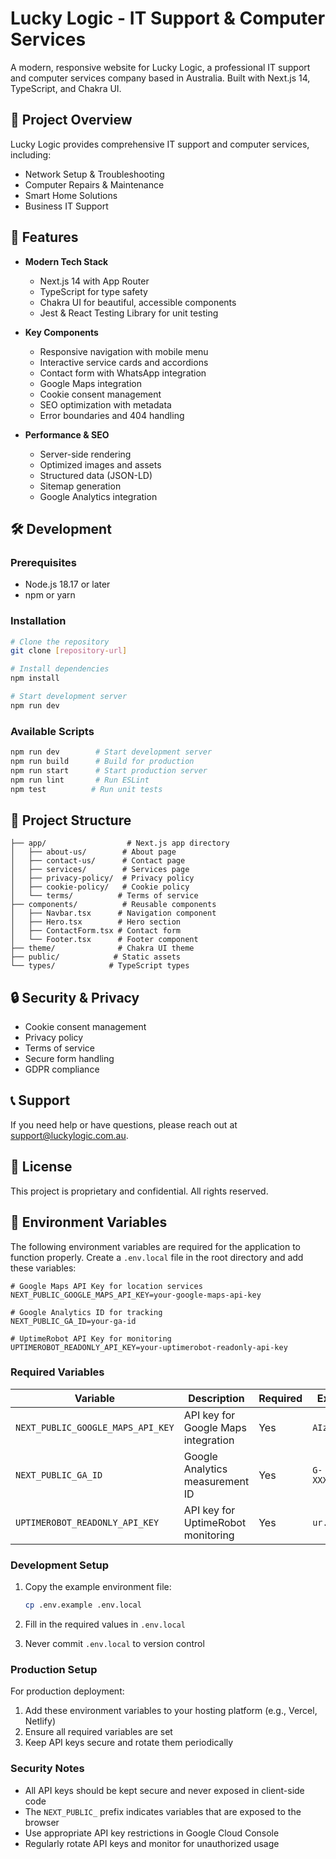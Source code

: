 # Lucky Logic - IT Support & Computer Services

A modern, responsive website for Lucky Logic, a professional IT support and computer services company based in Australia. Built with Next.js 14, TypeScript, and Chakra UI.

## 🎯 Project Overview

Lucky Logic provides comprehensive IT support and computer services, including:
- Network Setup & Troubleshooting
- Computer Repairs & Maintenance
- Smart Home Solutions
- Business IT Support

## 🚀 Features

- **Modern Tech Stack**
  - Next.js 14 with App Router
  - TypeScript for type safety
  - Chakra UI for beautiful, accessible components
  - Jest & React Testing Library for unit testing

- **Key Components**
  - Responsive navigation with mobile menu
  - Interactive service cards and accordions
  - Contact form with WhatsApp integration
  - Google Maps integration
  - Cookie consent management
  - SEO optimization with metadata
  - Error boundaries and 404 handling

- **Performance & SEO**
  - Server-side rendering
  - Optimized images and assets
  - Structured data (JSON-LD)
  - Sitemap generation
  - Google Analytics integration

## 🛠️ Development

### Prerequisites
- Node.js 18.17 or later
- npm or yarn

### Installation
```bash
# Clone the repository
git clone [repository-url]

# Install dependencies
npm install

# Start development server
npm run dev
```

### Available Scripts
```bash
npm run dev        # Start development server
npm run build      # Build for production
npm run start      # Start production server
npm run lint       # Run ESLint
npm test          # Run unit tests
```

## 📁 Project Structure

```
├── app/                  # Next.js app directory
│   ├── about-us/        # About page
│   ├── contact-us/      # Contact page
│   ├── services/        # Services page
│   ├── privacy-policy/  # Privacy policy
│   ├── cookie-policy/   # Cookie policy
│   └── terms/          # Terms of service
├── components/          # Reusable components
│   ├── Navbar.tsx      # Navigation component
│   ├── Hero.tsx        # Hero section
│   ├── ContactForm.tsx # Contact form
│   └── Footer.tsx      # Footer component
├── theme/              # Chakra UI theme
├── public/            # Static assets
└── types/            # TypeScript types
```

## 🔒 Security & Privacy

- Cookie consent management
- Privacy policy
- Terms of service
- Secure form handling
- GDPR compliance

## 📞 Support

If you need help or have questions, please reach out at support@luckylogic.com.au.

## 📄 License

This project is proprietary and confidential. All rights reserved.

## 🔑 Environment Variables

The following environment variables are required for the application to function properly. Create a `.env.local` file in the root directory and add these variables:

```env
# Google Maps API Key for location services
NEXT_PUBLIC_GOOGLE_MAPS_API_KEY=your-google-maps-api-key

# Google Analytics ID for tracking
NEXT_PUBLIC_GA_ID=your-ga-id

# UptimeRobot API Key for monitoring
UPTIMEROBOT_READONLY_API_KEY=your-uptimerobot-readonly-api-key
```

### Required Variables

| Variable | Description | Required | Example |
|----------|-------------|----------|---------|
| `NEXT_PUBLIC_GOOGLE_MAPS_API_KEY` | API key for Google Maps integration | Yes | `AIza...` |
| `NEXT_PUBLIC_GA_ID` | Google Analytics measurement ID | Yes | `G-XXXXXXXXXX` |
| `UPTIMEROBOT_READONLY_API_KEY` | API key for UptimeRobot monitoring | Yes | `ur...` |

### Development Setup

1. Copy the example environment file:
   ```bash
   cp .env.example .env.local
   ```

2. Fill in the required values in `.env.local`

3. Never commit `.env.local` to version control

### Production Setup

For production deployment:
1. Add these environment variables to your hosting platform (e.g., Vercel, Netlify)
2. Ensure all required variables are set
3. Keep API keys secure and rotate them periodically

### Security Notes

- All API keys should be kept secure and never exposed in client-side code
- The `NEXT_PUBLIC_` prefix indicates variables that are exposed to the browser
- Use appropriate API key restrictions in Google Cloud Console
- Regularly rotate API keys and monitor for unauthorized usage